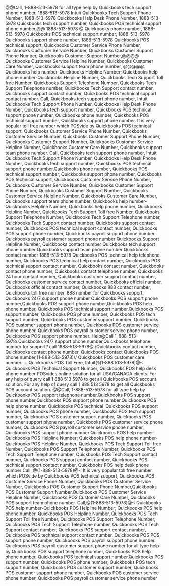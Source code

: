 @@Call, 1-888-513-5978 for all type help by Quickbooks tech support phone number, 1888-513-5978 Intuit Quickbooks Tech Support Phone Number, 1888-513-5978 Quickbooks Help Desk Phone Number, 1888-513-5978 Quickbooks tech support number, Quickbooks POS technical support phone number,@@ 1888-513-5978 @ Quickbooks phone number, 1888-513-5978 Quickbooks POS technical support number, 1888-513-5978 Quickbooks support phone number, 1888-513-5978 Quickbooks POS technical support, Quickbooks Customer Service Phone Number, Quickbooks Customer Service Number, Quickbooks Customer Support Phone Number, 
Quickbooks Customer Support Number,@@@@ Quickbooks Customer Service Helpline Number, Quickbooks Customer Care Number, Quickbooks support team phone number, @@@@@ Quickbooks help number-Quickbooks Helpline Number; Quickbooks help phone number-Quickbooks Helpline Number, Quickbooks Tech Support Toll free Number, Quickbooks Support Telephone Number, Quickbooks Tech Support Telephone number, Quickbooks Tech Support contact number, Quickbooks support contact number, Quickbooks POS technical support contact number. Call, Quickbooks tech support phone number, Intuit Quickbooks Tech Support Phone Number, Quickbooks Help Desk Phone Number, Quickbooks tech support number, Quickbooks POS technical support phone number, Quickbooks phone number, Quickbooks POS technical support number, Quickbooks support phone number. It is very popular toll free number which POSvide by Quickbooks POS technical support, Quickbooks Customer Service Phone Number, Quickbooks Customer Service Number, Quickbooks Customer Support Phone Number, Quickbooks Customer Support Number, Quickbooks Customer Service Helpline Number, Quickbooks Customer Care Number, Quickbooks support team phone number. Call, Quickbooks tech support phone number, Intuit Quickbooks Tech Support Phone Number, Quickbooks Help Desk Phone Number, Quickbooks tech support number, Quickbooks POS technical support phone number,Quickbooks phone number, Quickbooks POS technical support number, Quickbooks support phone number, Quickbooks POS technical support, Quickbooks Customer Service Phone Number, Quickbooks Customer Service Number, Quickbooks Customer Support Phone Number, Quickbooks Customer Support Number, Quickbooks Customer Service Helpline Number, Quickbooks Customer Care Number, Quickbooks support team phone number, Quickbooks help number-Quickbooks Helpline Number; Quickbooks help phone number, Quickbooks Helpline Number, Quickbooks Tech Support Toll free Number, Quickbooks Support Telephone Number, Quickbooks Tech Support Telephone number, Quickbooks Tech Support contact number, Quickbooks support contact number, Quickbooks POS technical support contact number, Quickbooks POS support phone number, Quickbooks payroll support phone number. Quickbooks payroll customer support phone number Quickbooks Support Helpline Number, Quickbooks contact number Quickbooks tech support phone number
Quickbooks support team phone number
Quickbooks contact number 1888-513-5978 Quickbooks POS technical help telephone number, Quickbooks POS technical help contact number, Quickbooks POS technical support contact number, Quickbooks contact number, Quickbooks contact phone number, Quickbooks contact telephone number, Quickbooks 24 hour contact number, Quickbooks customer support contact number, Quickbooks customer service contact number, Quickbooks official number, Quickbooks official contact number, Quickbooks 888 contact number, Quickbooks toll free number, 888 number for Quickbooks support, Quickbooks 24/7 support phone number Quickbooks POS support phone number,Quickbooks POS support phone number,Quickbooks POS help phone number, Quickbooks POS technical support number.Quickbooks POS support number, Quickbooks POS phone number, Quickbooks POS tech support number, Quickbooks POS customer support number, Quickbooks POS customer support phone number, Quickbooks POS customer service phone number, Quickbooks POS payroll customer service phone number, Quickbooks POS support phone number.
Help@Call 1-888-513-5978/.Quickbooks 24/7 support phone number,Quickbooks telephone number for support? call 1888-513-5978@./Quickbooks contact number, Quickbooks contact phone number, Quickbooks contact 
Quickbooks POS phone number,(1-888-513-5978)// Quickbooks POS customer care number..... Quickbooks POS Toll Free, Intuit@(1-888.513-5978)@-: Quickbooks POS Technical Support Number, Quickbooks POS help desk phone number POSvides online solution for all USA/CANADA  clients. For any help of query call 1 888 513 5978 to get all Quickbooks POS account solution. For any help of query call 1 888 513 5978 to get all Quickbooks POS account solution. @@Call, 1-888-513-5978 for all type help by Quickbooks POS support telephone number,Quickbooks POS support phone number,Quickbooks POS support phone number,Quickbooks POS help phone number, Quickbooks POS technical .Quickbooks POS support number, Quickbooks POS phone number, Quickbooks POS tech support number, Quickbooks POS customer support number, Quickbooks POS customer support phone number, Quickbooks POS customer service phone number, Quickbooks POS payroll customer service phone number, Quickbooks POS support phone number Quickbooks POS help number-Quickbooks POS Helpline Number; Quickbooks POS help phone number-Quickbooks POS Helpline Number, Quickbooks POS Tech Support Toll free Number, Quickbooks POS Support Telephone Number, Quickbooks POS Tech Support Telephone number, Quickbooks POS Tech Support contact number, Quickbooks POS support contact number, Quickbooks POS technical support contact number, Quickbooks POS help desk phone number
 Call, @(1-888-513-5978)@-: It is very popular toll free number which POSvide by Quickbooks POS technical support, Quickbooks POS Customer Service Phone Number, Quickbooks POS Customer Service Number, Quickbooks POS Customer Support Phone Number,Quickbooks POS Customer Support Number,Quickbooks POS Customer Service Helpline Number, Quickbooks POS Customer Care Number, Quickbooks POS support team phone number. Call,@(1-888-513-5978)@-: Quickbooks POS help number-Quickbooks POS Helpline Number; Quickbooks POS help phone number, Quickbooks POS Helpline Number, Quickbooks POS Tech Support Toll free Number, Quickbooks POS Support Telephone Number, Quickbooks POS Tech Support Telephone number, Quickbooks POS Tech Support contact number, Quickbooks POS support contact number, Quickbooks POS technical support contact number, Quickbooks POS POS support phone number, Quickbooks POS payroll support phone number. Quickbooks POS payroll customer support phone number for all type help by Quickbooks POS support telephone number, Quickbooks POS help phone number, Quickbooks POS technical support number.Quickbooks POS support number, Quickbooks POS phone number, Quickbooks POS tech support number, Quickbooks POS customer support number, Quickbooks POS customer support phone number, Quickbooks POS customer service phone number, Quickbooks POS payroll customer service phone number 